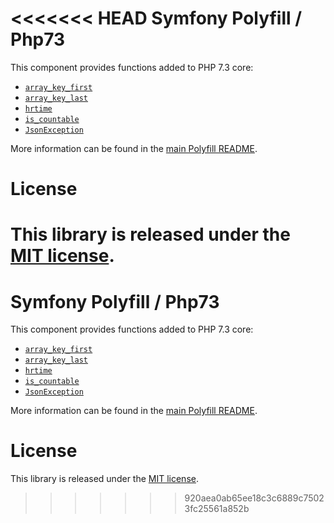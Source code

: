 <<<<<<< HEAD
Symfony Polyfill / Php73
========================

This component provides functions added to PHP 7.3 core:

- [`array_key_first`](https://php.net/array_key_first)
- [`array_key_last`](https://php.net/array_key_last)
- [`hrtime`](https://php.net/function.hrtime)
- [`is_countable`](https://php.net/is_countable)
- [`JsonException`](https://php.net/JsonException)

More information can be found in the
[main Polyfill README](https://github.com/symfony/polyfill/blob/master/README.md).

License
=======

This library is released under the [MIT license](LICENSE).
=======
Symfony Polyfill / Php73
========================

This component provides functions added to PHP 7.3 core:

- [`array_key_first`](https://php.net/array_key_first)
- [`array_key_last`](https://php.net/array_key_last)
- [`hrtime`](https://php.net/function.hrtime)
- [`is_countable`](https://php.net/is_countable)
- [`JsonException`](https://php.net/JsonException)

More information can be found in the
[main Polyfill README](https://github.com/symfony/polyfill/blob/master/README.md).

License
=======

This library is released under the [MIT license](LICENSE).
>>>>>>> 920aea0ab65ee18c3c6889c75023fc25561a852b
